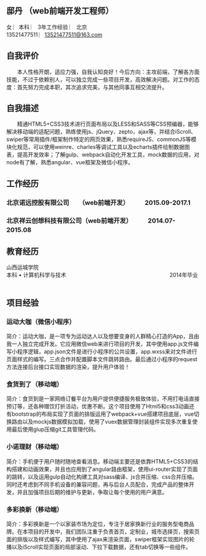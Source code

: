 ## 邸丹  （web前端开发工程师）   
女  ︳本科 ︳ 3年工作经验  ︳ 北京   
13521477511 ︳13521477511@163.com  
## 自我评价
　　本人性格开朗，适应力强，自我认知良好！今后方向：主攻前端，了解各方面技能，不过于依赖别人，可以独立完成一些项目开发，高效解决问题。对工作的态度：首先努力完成本职，其次追求完美，与其他同事互相交流提升。
## 自我描述  
　　精通HTML5+CSS3技术进行页面布局以及LESS和SASS等CSS预编器，能够解决移动端的适配问题，熟练使用js、jQuery、zepto，ajax等，并结合iScroll、swiper等常用插件/框架制作特定的网页效果，熟悉requireJS、commonJS等模块化规范，可以使用weinre、charles等调试工具以及echarts插件绘制数据图表，提高开发效率；了解gulp、webpack自动化开发工具，mock数据的应用，对node有了解，熟悉angular、vue框架及微信小程序。
## 工作经历   
### 北京诺远控股有限公司　　（web前端开发）　　　2015.09-2017.1<br/>
### 北京祥云创想科技有限公司（web前端开发）　　　2014.07-2015.08  　　　　
## 教育经历  
 山西运城学院 	<br/>
	本科 • 计算机科学与技术 　　　　　　　　　　　　　　　　　　　2014年毕业  
##  项目经验  
### 运动大咖（微信小程序）<br/>
简介：运动大咖，是一项专为运动达人以及想要变身的人群精心打造的App，且由我一人独立完成开发。它应用微信web来进行项目的开发，其中使用app.js文件编写小程序逻辑，app.json文件是进行小程序的公共设置，app.wxss来对文件进行页面样式的编写。三点合作并配置脚本文件跳转路由。最后通过小程序的request方法连接后台接口实现数据的渲染，提升用户体验！
### 食货到了（移动端）<br/>
简介：食货到是一家网络订餐平台为用户提供便捷服务极致体验，不用打电话直接预订等，还各种赠饮打折活动，优惠不断。这个项目使用了Html5和css3动画还有bootstrap的布局实现了页面的排版运用了webpack+vue搭建项目底层，vue切换路由以及mockjs数据模拟加载，使用了vuex数据管理封装组件实现多次重复使用最后使用glup压缩git工具管理代码。<br/>
### 小诺理财（移动端）<br/>
简介：手机便于用户随时随地查看消息。移动端主要还是依靠HTML5+CSS3的结构搭建和动画效果，并且也应用到了angular路由框架，使用ui-router实现了页面的跳转，以及运用gulp自动化构建工具对sass编译、js合并压缩、css合并压缩。同时还考虑到不同手机设备的兼容问题，再与后台人员配合，完成产品的整体开发，并且加强项目后期的维护与更新，争取让每个使用的用户满意。<br/> 
### 多彩换新（移动端） <br/>
简介：多彩换新是一个以家装市场为定位，专注于居家换新行业的服务型电商品牌。在本项目的开发中，我们团队注重于负责首页，定制业，城市选择页，搜索页面的排版以及样式编写，其中使用了ajax来渲染页面，swiper框架实现图片的轮播以及iScroll实现页面的局部滚动、下拉下载数据，还有tab切换等一些组件。<br/>


